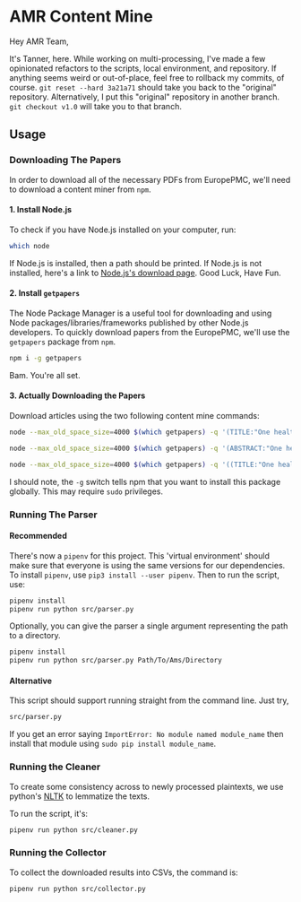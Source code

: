 # AMR Content Mine

Hey AMR Team,

It's Tanner, here. While working on multi-processing, I've made a few opinionated refactors to the scripts, local environment, and repository. If anything seems weird or out-of-place, feel free to rollback my commits, of course. `git reset --hard 3a21a71` should take you back to the "original"  repository. Alternatively, I put this "original" repository in another branch. `git checkout v1.0` will take you to that branch.

## Usage

### Downloading The Papers

In order to download all of the necessary PDFs from EuropePMC, we'll need to download a content miner from `npm`.

#### 1. Install Node.js

To check if you have Node.js installed on your computer, run:

```bash
which node
```

If Node.js is installed, then a path should be printed. If Node.js is not installed, here's a link to [Node.js's download page](https://nodejs.org/en/download/). Good Luck, Have Fun.

#### 2. Install `getpapers`

The Node Package Manager is a useful tool for downloading and using Node packages/libraries/frameworks published by other Node.js developers. To quickly download papers from the EuropePMC, we'll use the `getpapers` package from `npm`.

```bash
npm i -g getpapers
```

Bam. You're all set.

#### 3. Actually Downloading the Papers

Download articles using the two following content mine commands:

```bash
node --max_old_space_size=4000 $(which getpapers) -q '(TITLE:"One health" OR TITLE:"One medicine" OR TITLE:"Animal" OR TITLE:"human" OR TITLE:"environment" OR TITLE:"ecosystem" OR TITLE:"ecohealth") AND (TITLE:"Antimicrobial resistance" OR TITLE:"antibiotic resistance" OR TITLE:"drug resistance" OR TITLE:"multi-drug resistance" OR TITLE:"resistance" OR TITLE:"AMR" OR TITLE:"ABR" OR TITLE:"AR" OR TITLE:"MDR") NOT (TITLE:"herbicide" OR TITLE:"pesticide" OR TITLE:"disease resistance" OR TITLE:"fungicide")' -o AmsContainer -p -f AmsContentMineLog

node --max_old_space_size=4000 $(which getpapers) -q '(ABSTRACT:"One health" OR ABSTRACT:"One medicine" OR ABSTRACT:"Animal" OR ABSTRACT:"human" OR ABSTRACT:"environment" OR ABSTRACT:"ecosystem" OR ABSTRACT:"ecohealth") AND (ABSTRACT:"Antimicrobial resistance" OR ABSTRACT:"antibiotic resistance" OR ABSTRACT:"drug resistance" OR ABSTRACT:"multi-drug resistance" OR ABSTRACT:"resistance" OR ABSTRACT:"AMR" OR ABSTRACT:"ABR" OR ABSTRACT:"AR" OR ABSTRACT:"MDR") NOT (ABSTRACT:"herbicide" OR ABSTRACT:"pesticide" OR ABSTRACT:"disease resistance" OR ABSTRACT:"fungicide")' -o AmsContainer -p -f AmsContentMineLog

node --max_old_space_size=4000 $(which getpapers) -q '((TITLE:"One health" OR TITLE:"One medicine" OR TITLE:“ecosystem” OR TITLE:“ecohealth” OR TITLE:”One AND Health” OR TITLE:”One AND Medicine” OR TITLE:"environment" OR TITLE:“animal AND human AND environment” OR TITLE:“Animal AND environment” OR TITLE:“Human AND environment” OR TITLE:”soil” OR TITLE:”agriculture” OR TITLE:”wastewater” OR TITLE:”drinking water” OR TITLE:”groundwater” OR TITLE:”surface water” OR TITLE:”compost” OR TITLE:”manure” OR TITLE:”biosolids” OR TITLE:”aquaculture” OR TITLE: "wastewater treatment”) AND (TITLE:"Antimicrobial resistance" OR TITLE:"antibiotic resistance" OR TITLE:"drug resistance" OR TITLE:"multi-drug resistance" OR TITLE:"resistance" OR TITLE:"AMR" OR TITLE:"ARB" OR TITLE:"AR" OR TITLE:"MDR") NOT (TITLE:"herbicide" OR TITLE:"pesticide" OR TITLE:"disease resistance" OR TITLE:"fungicide")) OR ((ABSTRACT:"One health" OR ABSTRACT:"One medicine" OR ABSTRACT:”ecosystem” OR ABSTRACT:”ecohealth” OR ABSTRACT:”One AND health” OR ABSTRACT:”One AND Medicine” OR ABSTRACT:”environment” OR ABSTRACT:“animal AND human AND environment” OR ABSTRACT:“Animal AND environment” OR ABSTRACT:“Human AND environment” OR ABSTRACT:”soil” OR ABSTRACT:”agriculture” OR ABSTRACT:”wastewater” OR ABSTRACT:”pharmaceutical” OR ABSTRACT:”drinking water” OR ABSTRACT:”groundwater” OR ABSTRACT:”surface water” OR ABSTRACT:”compost” OR ABSTRACT:”manure” OR ABSTRACT:”biosolids” OR ABSTRACT:”aquaculture” OR ABSTRACT:”wastewater treatment”) AND (ABSTRACT:"Antimicrobial resistance" OR ABSTRACT:"antibiotic resistance" OR ABSTRACT:"drug resistance" OR ABSTRACT:"multi-drug resistance" OR ABSTRACT:"resistance" OR ABSTRACT:"AMR" OR ABSTRACT:"ARB" OR ABSTRACT:"AR" OR ABSTRACT:"MDR") NOT (ABSTRACT:"herbicide" OR ABSTRACT:"pesticide" OR ABSTRACT:"disease resistance" OR ABSTRACT:"fungicide"))' -o AmsContainer -p -f AmsContentMineLog
```

I should note, the `-g` switch tells npm that you want to install this package globally. This may require `sudo` privileges.

### Running The Parser

#### Recommended

There's now a `pipenv` for this project. This 'virtual environment' should make sure that everyone is using the same versions for our dependencies. To install `pipenv`, use `pip3 install --user pipenv`. Then to run the script, use:

```bash
pipenv install
pipenv run python src/parser.py
```

Optionally, you can give the parser a single argument representing the path to a directory.

```bash
pipenv install
pipenv run python src/parser.py Path/To/Ams/Directory
```

#### Alternative

This script should support running straight from the command line. Just try,

```bash
src/parser.py
```

If you get an error saying `ImportError: No module named module_name` then install that module using `sudo pip install module_name`.


### Running the Cleaner

To create some consistency across to newly processed plaintexts, we use python's [NLTK](https://nltk.org) to lemmatize the texts.

To run the script, it's:

```bash
pipenv run python src/cleaner.py
```

### Running the Collector

To collect the downloaded results into CSVs, the command is:

```bash
pipenv run python src/collector.py
```
